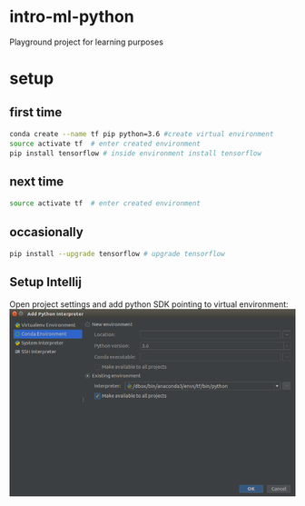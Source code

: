 # intro-ml-python
Playground project for learning purposes


# setup

## first time
```bash
conda create --name tf pip python=3.6 #create virtual environment
source activate tf  # enter created environment
pip install tensorflow # inside environment install tensorflow
```

## next time

```bash
source activate tf  # enter created environment
```

## occasionally 

```bash
pip install --upgrade tensorflow # upgrade tensorflow
```

## Setup Intellij
Open project settings and add python SDK pointing to virtual environment:
![Setup Intellij](docs/setupIdea.png)








